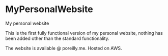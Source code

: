 # MyPersonalWebsite
My personal website


This is the first fully functional version of my personal website, nothing has been added other than the standard functionality.


The website is available @ poreilly.me.
Hosted on AWS.
